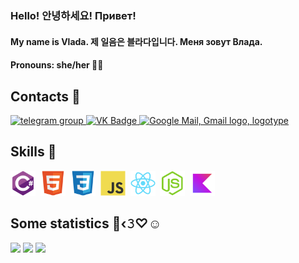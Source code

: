 ### Hello! 안녕하세요! Привет! 
#### My name is Vlada. 제 일음은 블라다입니다. Меня зовут Влада. 
#### Pronouns: she/her 💁‍♀️

## Contacts 💌
<div id="badges">
   <a href="https://t.me/izhvld" target="_blank">
      <img src="https://cdn-icons-png.flaticon.com/512/2111/2111646.png" width="40" height="40" alt="telegram group" />
    </a>
    <a href="https://vk.com/id677866122" target="_blank">
      <img src="https://cdn-icons-png.flaticon.com/512/145/145813.png" width="40" height="40" alt="VK Badge"/>
    </a>
    <a href="vizdeneva@gmail.com" target="_blank">
       <img src="http://logo-logos.com/2016/11/Google_Mail_Gmail_logo_icon.png" alt="Google Mail, Gmail logo, logotype" height="40" width="40" />
    </a>
  </div>

## Skills 💅
<div>
  <img src="https://github.com/devicons/devicon/blob/master/icons/csharp/csharp-original.svg" title="csharp" alt="csharp" width="40" height="40"/>&nbsp
  <img src="https://github.com/devicons/devicon/blob/master/icons/html5/html5-original.svg" title="html5" alt="html5" width="40" height="40"/>&nbsp
  <img src="https://github.com/devicons/devicon/blob/master/icons/css3/css3-original.svg" title="css" alt="css" width="40" height="40"/>&nbsp
  <img src="https://github.com/devicons/devicon/blob/master/icons/javascript/javascript-original.svg" title="javascript" alt="javascript" width="40" height="40"/>&nbsp
  <img src="https://github.com/devicons/devicon/blob/master/icons/react/react-original.svg" title="reactjs" alt="reactjs" width="40" height="40"/>&nbsp
  <img src="https://github.com/devicons/devicon/blob/master/icons/nodejs/nodejs-original.svg" title="nodejs" alt="nodejs" width="40" height="40"/>&nbsp
  <img src="https://github.com/devicons/devicon/blob/master/icons/kotlin/kotlin-original.svg" title="kotlin" alt="kotlin" width="40" height="40"/>&nbsp
</div>

## Some statistics 🌸‹𝟹♡☺
![](https://github-profile-summary-cards.vercel.app/api/cards/profile-details?username=izhdenevav&theme=dracula)
![](https://github-profile-summary-cards.vercel.app/api/cards/repos-per-language?username=izhdenevav&theme=dracula)
![](https://github-profile-summary-cards.vercel.app/api/cards/stats?username=izhdenevav&theme=dracula)

